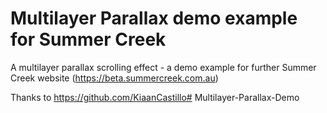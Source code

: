 # Multilayer Parallax demo example for Summer Creek

A multilayer parallax scrolling effect - a demo example for further Summer Creek website (https://beta.summercreek.com.au)

Thanks to https://github.com/KiaanCastillo# Multilayer-Parallax-Demo
